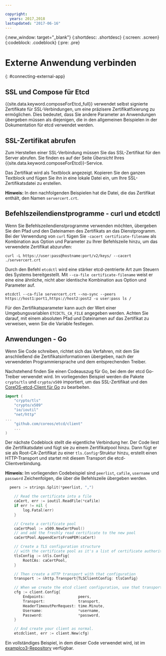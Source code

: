 ```yaml
---

copyright:
  years: 2017,2018
lastupdated: "2017-06-16"
---
```


{:new_window: target="_blank"}
{:shortdesc: .shortdesc}
{:screen: .screen}
{:codeblock: .codeblock}
{:pre: .pre}

# Externe Anwendung verbinden
{: #connecting-external-app}

## SSL und Compose für Etcd

{{site.data.keyword.composeForEtcd_full}} verwendet selbst signierte Zertifikate für SSL-Verbindungen, um eine präzisere Zertifikatfixierung zu ermöglichen. Dies bedeutet, dass Sie andere Parameter an Anwendungen übergeben müssen als diejenigen, die in den allgemeinen Beispielen in der Dokumentation für etcd verwendet werden.

## SSL-Zertifikat abrufen

Zum Herstellen einer SSL-Verbindung müssen Sie das SSL-Zertifikat für den Server abrufen. Sie finden es auf der Seite *Übersicht* Ihres {{site.data.keyword.composeForEtcd}}-Service.

Das Zertifikat wird als Textblock angezeigt. Kopieren Sie den ganzen Textblock und fügen Sie ihn in eine lokale Datei ein, um Ihre SSL-Zertifikatsdatei zu erstellen.

**Hinweis:** In den nachfolgenden Beispielen hat die Datei, die das Zertifikat enthält, den Namen `servercert.crt`.

## Befehlszeilendienstprogramme - curl und etcdctl

Wenn Sie Befehlszeilendienstprogramme verwenden möchten, übergeben Sie den Pfad und den Dateinamen des Zertifikats an das Dienstprogramm.
Bei der Verwendung von `curl` fügen Sie `-cacert certificate-filename` als Kombination aus Option und Parameter zu Ihrer Befehlszeile hinzu, um das verwendete Zertifikat abzurufen:

```shell
curl -L https://user:pass@hostname:port/v2/keys/ --cacert ./servercert.crt

```

Durch den Befehl `etcdctl` wird eine stärker etcd-zentrierte Art zum Steuern des Systems bereitgestellt. Mit `--ca-file certificate-filename` weist er eine eine ähnliche, nicht aber identische Kombination aus Option und Parameter auf.

```shell
etcdctl --ca-file servercert.crt --no-sync --peers https://host1:port1,https://host2:post2 -u user:pass ls /

```

Für den Zertifikatsparameter kann auch der Wert einer Umgebungsvariablen `ETCDCTL_CA_FILE` angegeben werden. Achten Sie darauf, mit einem absoluten Pfad und Dateinamen auf das Zertifikat zu verweisen, wenn Sie die Variable festlegen.

## Anwendungen - Go

Wenn Sie Code schreiben, richtet sich das Verfahren, mit dem Sie anschließend die Zertifikatsinformationen übergeben, nach der verwendeten Programmiersprache und dem entsprechenden Treiber. 

Nachstehend finden Sie einen Codeauszug für Go, bei dem der etcd Go-Treiber verwendet wird. Im vorliegenden Beispiel werden die Pakete `crypto/tls` und `crypto/x509` importiert, um das SSL-Zertifikat und den [CoreOS-etcd-Client für Go](https://godoc.org/github.com/coreos/etcd/client) zu bearbeiten.

```go
import (
	"crypto/tls"
	"crypto/x509"
	"io/ioutil"
	"net/http"
...
	"github.com/coreos/etcd/client"
	...
)
```

Der nächste Codeblock stellt die eigentliche Verbindung her. Der Code liest die Zertifikatsdatei und fügt sie zu einem Zertifikatpool hinzu. Dann fügt er sie als Root-CA-Zertifikat zu einer `tls.Config`-Struktur hinzu, erstellt einen HTTP-Transport und startet mit diesem Transport die etcd-Clientverbindung.

**Hinweis:** Im vorliegenden Codebeispiel sind `peerlist`, `cafile`, `username` und `password` Zeichenfolgen, die über die Befehlszeile übergeben werden.


```go
  peers := strings.Split(*peerlist, ",")

	// Read the certificate into a file
	caCert, err := ioutil.ReadFile(*cafile)
	if err != nil {
		log.Fatal(err)
	}

	// Create a certificate pool
	caCertPool := x509.NewCertPool()
	// and add the freshly read certificate to the new pool
	caCertPool.AppendCertsFromPEM(caCert)

	// Create a TLS configuration structure
	// with the certificate pool as it's a list of certificate authorities
	tlsConfig := &tls.Config{
		RootCAs: caCertPool,
	}

	// Then create a HTTP transport with that configuration
	transport := &http.Transport{TLSClientConfig: tlsConfig}

	// When we create the etcd client configuration, use that transport
	cfg := client.Config{
		Endpoints:               peers,
		Transport:               transport,
		HeaderTimeoutPerRequest: time.Minute,
		Username:                *username,
		Password:                *password,
	}

	// And create your client as normal. 
	etcdclient, err := client.New(cfg)
```

Ein vollständiges Beispiel, in dem dieser Code verwendet wird, ist im [examplco3-Repository](https://github.com/compose-ex/examplco3) verfügbar.
